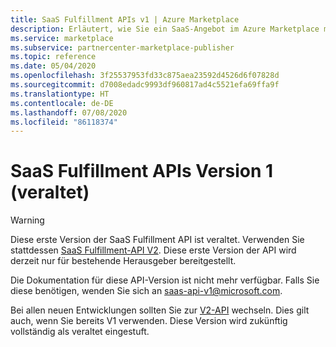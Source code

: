 ```yaml
---
title: SaaS Fulfillment APIs v1 | Azure Marketplace
description: Erläutert, wie Sie ein SaaS-Angebot im Azure Marketplace mit den zugehörigen Fulfillment-APIs der Version 1 erstellen und verwalten.
ms.service: marketplace
ms.subservice: partnercenter-marketplace-publisher
ms.topic: reference
ms.date: 05/04/2020
ms.openlocfilehash: 3f25537953fd33c875aea23592d4526d6f07828d
ms.sourcegitcommit: d7008edadc9993df960817ad4c5521efa69ffa9f
ms.translationtype: HT
ms.contentlocale: de-DE
ms.lasthandoff: 07/08/2020
ms.locfileid: "86118374"
---
```

# <a name="saas-fulfillment-apis-version-1-deprecated"></a>SaaS Fulfillment APIs Version 1 (veraltet)

> [!WARNING]
> Diese erste Version der SaaS Fulfillment API ist veraltet. Verwenden Sie stattdessen [SaaS Fulfillment-API V2](./pc-saas-fulfillment-api-v2.md).  Diese erste Version der API wird derzeit nur für bestehende Herausgeber bereitgestellt. 

Die Dokumentation für diese API-Version ist nicht mehr verfügbar. Falls Sie diese benötigen, wenden Sie sich an saas-api-v1@microsoft.com.

Bei allen neuen Entwicklungen sollten Sie zur [V2-API](./pc-saas-fulfillment-api-v2.md) wechseln. Dies gilt auch, wenn Sie bereits V1 verwenden. Diese Version wird zukünftig vollständig als veraltet eingestuft.


